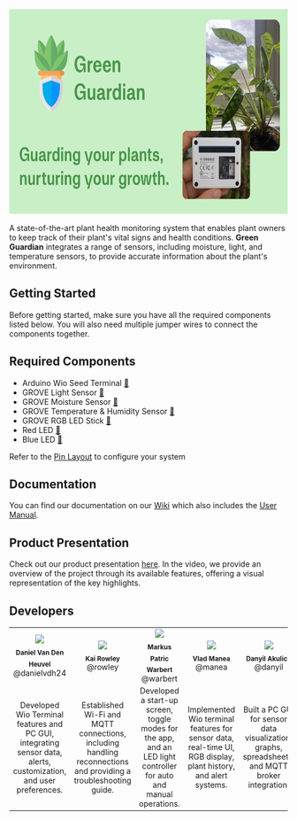<div align="center">
    <img src="images/System Banner.png" alt="Green Guardian Banner" style="height: 370px;">
</div>

A state-of-the-art plant health monitoring system that enables plant owners to keep track of their plant's vital signs and health conditions. **Green Guardian** integrates a range of sensors, including moisture, light, and temperature sensors, to provide accurate information about the plant's environment.

## Getting Started

Before getting started, make sure you have all the required components listed below. You will also need multiple jumper wires to connect the components together.

## Required Components

- Arduino Wio Seed Terminal [:link:](https://wiki.seeedstudio.com/Wio-Terminal-Getting-Started/)
- GROVE Light Sensor [:link:](https://wiki.seeedstudio.com/Grove-Light_Sensor/)
- GROVE Moisture Sensor [:link:](https://wiki.seeedstudio.com/Grove-Moisture_Sensor/)
- GROVE Temperature & Humidity Sensor [:link:](https://wiki.seeedstudio.com/Grove-TemperatureAndHumidity_Sensor/)
- GROVE RGB LED Stick [:link:](https://wiki.seeedstudio.com/Grove-RGB_LED_Stick-10-WS2813_Mini)
- Red LED [:link:](https://wiki.seeedstudio.com/Grove-Red_LED)
- Blue LED [:link:](https://wiki.seeedstudio.com/Grove-Blue_LED)

Refer to the [Pin Layout](https://github.com/danielvdh24/green-guardian/wiki/User-Manual#configuring-the-sensor-pins) to configure your system

## Documentation

You can find our documentation on our [Wiki](https://github.com/danielvdh24/green-guardian/wiki) which also includes the [User Manual](https://github.com/danielvdh24/green-guardian/wiki/User-Manual).

## Product Presentation

Check out our product presentation [here](https://www.youtube.com/watch?v=28OYNee31-A). In the video, we provide an overview of the project through its available features, offering a visual representation of the key highlights.

## Developers

<table>
  <tr>
    <td align="center"><img src="https://secure.gravatar.com/avatar/3056b6827d3d959ea87306c4d2dd0c6a?s=800&d=identicon" width="100px;"/><br/><sub><b>Daniel Van Den Heuvel</b></sub><br>@danielvdh24</td>
    <td align="center"><img src="https://secure.gravatar.com/avatar/3271ba4e481b7c393b650b96a17344d0?s=800&d=identicon" width="100px;"/><br/><sub><b>Kai Rowley</b></sub><br>@rowley</td>
    <td align="center"><img src="https://secure.gravatar.com/avatar/b42bb18c7be524e233a1810611d9d691?s=800&d=identicon" width="100px;"/><br/><sub><b>Markus Patric Warbert</b></sub><br>@warbert</td>
    <td align="center"><img src="https://secure.gravatar.com/avatar/2fc86cf92b745433d732d4a2dc12653a?s=800&d=identicon" width="100px;"/><br/><sub><b>Vlad Manea</b></sub><br>@manea</td>
    <td align="center"><img src="https://secure.gravatar.com/avatar/67c02e131c7f77b7a6503eca15d13acc?s=800&d=identicon" width="100px;"/><br/><sub><b>Danyil Akulich</b></sub><br>@danyil</td>
    <td align="center"><img src="https://git.chalmers.se/uploads/-/system/user/avatar/3821/avatar.png?width=400" width="100px;"/><br/><sub><b>Salman Babar</b></sub><br>@salmanb</td>
  </tr>
  <tr>
    <td align="center">Developed Wio Terminal features and PC GUI, integrating sensor data, alerts, customization, and user preferences.</td>
    <td align="center">Established Wi-Fi and MQTT connections, including handling reconnections and providing a troubleshooting guide.</td>
    <td align="center">Developed a start-up screen, toggle modes for the app, and an LED light controller for auto and manual operations.</td>
    <td align="center">Implemented Wio terminal features for sensor data, real-time UI, RGB display, plant history, and alert systems.</td>
    <td align="center">Built a PC GUI for sensor data visualization, graphs, spreadsheets, and MQTT broker integration.</td>
    <td align="center">Designed the PC GUI, contributed documentation, and ensured functional requirements were met.</td>
  </tr>
</table>
